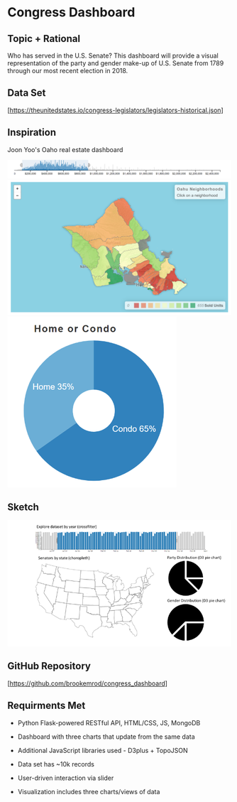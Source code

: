 # Congress Dashboard

## Topic + Rational

Who has served in the U.S. Senate?
This dashboard will provide a visual representation of the party and gender make-up of U.S. Senate from 1789 through our most recent election in 2018.

## Data Set

[https://theunitedstates.io/congress-legislators/legislators-historical.json]

## Inspiration

Joon Yoo's Oaho real estate dashboard

![inspo-image-1](images/inspo-image-1.png)
![inspo-image-2](images/inspo-image-2.png)
![inspo-image-3](images/inspo-image-3.png)

## Sketch

![sketch-image](images/sketch-image.png)

## GitHub Repository

[https://github.com/brookemrod/congress_dashboard]

## Requirments Met

* Python Flask-powered RESTful API, HTML/CSS, JS, MongoDB

* Dashboard with three charts that update from the same data

* Additional JavaScript libraries used - D3plus + TopoJSON

* Data set has ~10k records

* User-driven interaction via slider

* Visualization includes three charts/views of data
